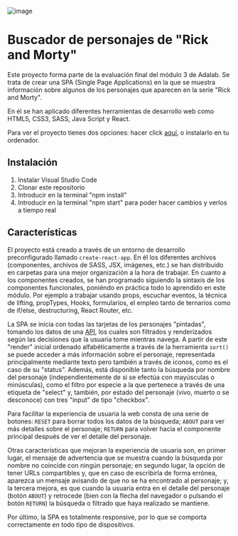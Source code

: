 ![image](https://user-images.githubusercontent.com/75789190/110043181-4349eb80-7d47-11eb-94d4-6ceb3288fbb2.png)

# Buscador de personajes de "Rick and Morty"

Este proyecto forma parte de la evaluación final del módulo 3 de Adalab. Se trata de crear una SPA (Single Page Applications) en la que se muestra información sobre algunos de los personajes que aparecen en la serie "Rick and Morty".

En él se han aplicado diferentes herramientas de desarrollo web como HTML5, CSS3, SASS, Java Script y React. 

Para ver el proyecto tienes dos opciones: hacer click [aquí](https://nataliamigallon.github.io/Rick-and-Morty-character-finder/#/), o instalarlo en tu ordenador.

## Instalación
  1. Instalar Visual Studio Code
  2. Clonar este repositorio
  3. Introducir en la terminal "npm install"
  4. Introducir en la terminal "npm start" para poder hacer cambios y verlos a tiempo real

## Características

El proyecto está creado a través de un entorno de desarrollo preconfigurado llamado `create-react-app`. En él los diferentes archivos (componentes, archivos de SASS, JSX, imágenes, etc.) se han distribuido en carpetas para una mejor organización a la hora de trabajar. En cuanto a los componentes creados, se han programado siguiendo la sintaxis de los componentes funcionales, poniéndo en práctica todo lo aprendido en este módulo. Por ejemplo a trabajar usando props, escuchar eventos, la técnica de lifting, propTypes, Hooks, formularios, el empleo tanto de ternarios como de if/else, destructuring, React Router, etc.

La SPA se inicia con todas las tarjetas de los personajes "pintadas", tomando los datos de una [API](https://rickandmortyapi.com/api/character), los cuales son filtrados y renderizados según las decisiones que la usuaria tome mientras navega. A partir de este "render" inicial ordenado alfabéticamente a través de la herramienta `sort()` se puede acceder a más información sobre el personaje, representada principalmente mediante texto pero también a través de iconos, como es el caso de su "status". Además, está disponible tanto la búsqueda por nombre del personaje (independientemente de si se efectúa con mayúsculas o minúsculas), como el filtro por especie a la que pertenece a través de una etiqueta de "select" y, también, por estado del personaje (vivo, muerto o se desconoce) con tres "input" de tipo "checkbox".

Para facilitar la experiencia de usuaria la web consta de una serie de botones: `RESET` para borrar todos los datos de la búsqueda; `ABOUT` para ver más detalles sobre el personaje; `RETURN` para volver hacia el componente principal después de ver el detalle del personaje.

Otras características que mejoran la experiencia de usuaria son, en primer lugar, el mensaje de advertencia que se muestra cuando la búsqueda por nombre no coincide con ningún personaje; en segundo lugar, la opción de tener URLs compartibles y, que en caso de escribirla de forma errónea, aparezca un mensaje avisando de que no se ha encontrado al personaje; y, la tercera mejora, es que cuando la usuaria entra en el detalle del personaje (botón `ABOUT`) y retrocede (bien con la flecha del navegador o pulsando el botón `RETURN`) la búsqueda o filtrado que haya realizado se mantiene.

Por último, la SPA es totalmente responsive, por lo que se comporta correctamente en todo tipo de dispositivos. 
